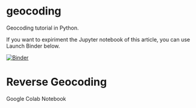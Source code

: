 # geocoding
Geocoding tutorial in Python.

If you want to expiriment the Jupyter notebook of this article, you can use Launch Binder below.

[![Binder](https://mybinder.org/badge_logo.svg)](https://mybinder.org/v2/gh/shakasom/geocoding/master)



# Reverse Geocoding 
Google Colab Notebook
